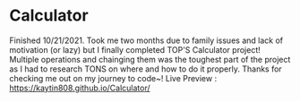# Calculator
Finished 10/21/2021. Took me two months due to family issues and lack of motivation (or lazy) but I finally completed TOP'S Calculator project! Multiple operations and chainging them 
was the toughest part of the project as I had to research TONS on where and how to do it properly. Thanks for checking me out on my journey to code~!
Live Preview : https://kaytin808.github.io/Calculator/
